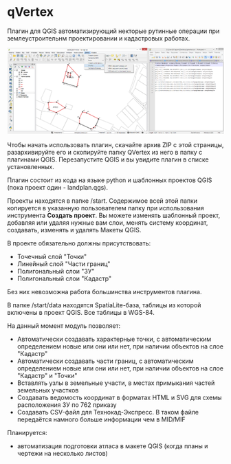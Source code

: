 # qVertex

Плагин для QGIS автоматизирующий некторые рутинные операции при землеустроительнм проектировании и кадастровых работах.

![Внешний вид](/screen.png)

Чтобы начать использовать плагин, скачайте архив ZIP с этой страницы, разархивируйте его и скопируйте папку QVertex из него в папку с плагинами QGIS. Перезапустите QGIS и вы увидите плагин в списке установленных.

Плагин состоит из кода на языке python и шаблонных проектов QGIS (пока проект один - landplan.qgs).

Проекты находятся в папке /start. Содержимое всей этой папки копируется в указанную пользователем папку при использования инструмента **Создать проект**. Вы можете изменять шаблонный проект, добавляя или удаляя нужные вам слои, менять систему координат, создавать, изменять и удалять Макеты QGIS.

В проекте обязательно должны присутствовать:
* Точечный слой "Точки"
* Линейный слой "Части границ"
* Полигональный слои "ЗУ"
* Полигональный слои "Кадастр"

Без них невозможна работа большинства инструментов плагина.

В папке /start/data находятся SpatiaLite-база, таблицы из которой включены в проект QGIS. Все таблицы в WGS-84.

На данный момент модуль позволяет:
* Автоматически создавать характерные точки, с автоматическим определением новые или они или нет, при наличии объектов на слое "Кадастр"
* Автоматически создавать части границ, с автоматическим определением новые или они или нет, при наличии объектов на слое "Кадастр" и "Точки"
* Вставлять узлы в земельные участи, в местах примыкания частей земельных участков
* Создавать ведомость координат в форматах HTML и SVG для схемы расположения ЗУ по 762 приказу
* Создавать CSV-файл для Технокад-Экспресс. В таком файле передаётся намного больше информации чем в MID/MIF

Планируется:
* автоматизация подготовки атласа в макете QGIS (когда планы и чертежи на несколько листов)
